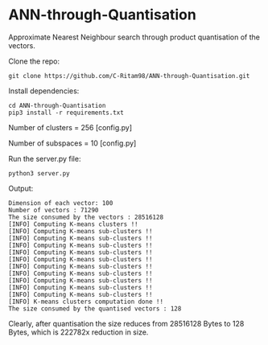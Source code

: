 # ANN-through-Quantisation
Approximate Nearest Neighbour search through product quantisation of the vectors.

Clone the repo:
```
git clone https://github.com/C-Ritam98/ANN-through-Quantisation.git
```
Install dependencies:
```
cd ANN-through-Quantisation
pip3 install -r requirements.txt
```
Number of clusters = 256 [config.py]

Number of subspaces = 10 [config.py]

Run the server.py file:
```
python3 server.py
```

Output:
```
Dimension of each vector: 100
Number of vectors : 71290
The size consumed by the vectors : 28516128
[INFO] Computing K-means clusters !!
[INFO] Computing K-means sub-clusters !!
[INFO] Computing K-means sub-clusters !!
[INFO] Computing K-means sub-clusters !!
[INFO] Computing K-means sub-clusters !!
[INFO] Computing K-means sub-clusters !!
[INFO] Computing K-means sub-clusters !!
[INFO] Computing K-means sub-clusters !!
[INFO] Computing K-means sub-clusters !!
[INFO] Computing K-means sub-clusters !!
[INFO] Computing K-means sub-clusters !!
[INFO] K-means clusters computation done !!
The size consumed by the quantised vectors : 128
```
Clearly, after quantisation the size reduces from 28516128 Bytes to 128 Bytes, which is 222782x reduction in size.
